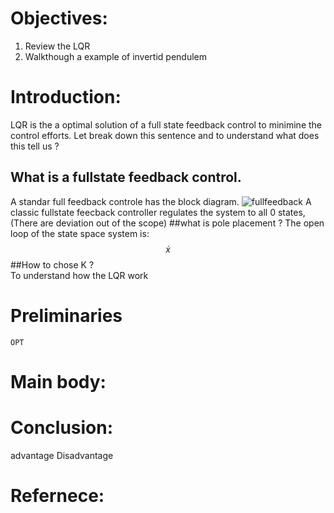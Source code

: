 # Objectives: 
1. Review the LQR 
2. Walkthough a example of invertid pendulem 
# Introduction: 
LQR is the a optimal solution of a full state feedback control to minimine the control efforts. Let break down this sentence and to understand what does this tell us ? 
## What is a fullstate feedback control.
A standar full feedback controle has the block diagram. 
 ![fullfeedback](https://github.com/p8410077/AA548-spr2024/assets/11802603/bea8ed3a-5062-4d60-93c9-b213d4d856d5)
A classic fullstate feecback controller regulates the system to all 0 states, (There are deviation out of the scope) 
##what is pole placement ?
The open loop of the state space system is:
$$ \dot{x} $$
##How to chose K ?  
To understand how the LQR work 	
# Preliminaries 
	OPT
# Main body: 
# Conclusion: 
advantage 
Disadvantage 

# Refernece: 
